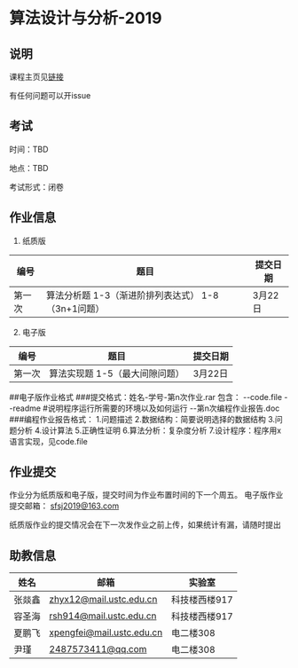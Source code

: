 # 算法设计与分析-2019

## 说明

课程主页见[链接](http://vim.ustc.edu.cn/?product=algorithm)

有任何问题可以开issue

## 考试
时间：TBD

地点：TBD

考试形式：闭卷


## 作业信息
1. 纸质版

| 编号   | 题目                              | 提交日期  |
| ---- | ------------------------------- | ----- |
| 第一次  | 算法分析题 1-3（渐进阶排列表达式） 1-8（3n+1问题） | 3月22日 |


2. 电子版


| 编号   | 题目                | 提交日期  |
| ---- | ----------------- | ----- |
| 第一次  | 算法实现题 1-5（最大间隙问题） | 3月22日 |

##电子版作业格式
###提交格式：姓名-学号-第n次作业.rar
	包含：
	--code.file
	--readme #说明程序运行所需要的环境以及如何运行
	--第n次编程作业报告.doc
###编程作业报告格式：
	1.问题描述
	2.数据结构：简要说明选择的数据结构
	3.问题分析
	4.设计算法
	5.正确性证明
	6.算法分析：复杂度分析
	7.设计程序：程序用x语言实现，见code.file

## 作业提交

作业分为纸质版和电子版，提交时间为作业布置时间的下一个周五。
电子版作业提交邮箱：  sfsj2019@163.com

纸质版作业的提交情况会在下一次发作业之前上传，如果统计有漏，请随时提出

## 助教信息
 | 姓名 | 邮箱 | 实验室|
 |--|--|--|
 | 张燚鑫 | zhyx12@mail.ustc.edu.cn | 科技楼西楼917
 | 容圣海| rsh914@mail.ustc.edu.cn | 科技楼西楼917
 | 夏鹏飞| xpengfei@mail.ustc.edu.cn | 电二楼308
 | 尹瑾 | 2487573411@qq.com | 电二楼308


